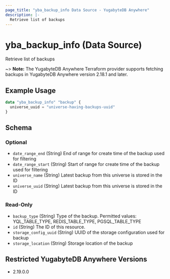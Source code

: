 ```yaml
---
page_title: "yba_backup_info Data Source - YugabyteDB Anywhere"
description: |-
  Retrieve list of backups
---
```


# yba_backup_info (Data Source)

Retrieve list of backups

~> **Note:** The YugabyteDB Anywhere Terraform provider supports fetching backups in YugabyteDB Anywhere version 2.18.1 and later.

## Example Usage

```terraform
data "yba_backup_info" "backup" {
  universe_uuid = "universe-having-backups-uuid"
}
```

<!-- schema generated by tfplugindocs -->
## Schema

### Optional

- `date_range_end` (String) End of range for create time of the backup used for filtering
- `date_range_start` (String) Start of range for create time of the backup used for filtering
- `universe_name` (String) Latest backup from this universe is stored in the ID
- `universe_uuid` (String) Latest backup from this universe is stored in the ID

### Read-Only

- `backup_type` (String) Type of the backup. Permitted values: YQL_TABLE_TYPE, REDIS_TABLE_TYPE, PGSQL_TABLE_TYPE
- `id` (String) The ID of this resource.
- `storage_config_uuid` (String) UUID of the storage configuration used for backup
- `storage_location` (String) Storage location of the backup

## Restricted YugabyteDB Anywhere Versions

- 2.19.0.0

